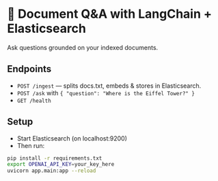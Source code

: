 # 📄 Document Q&A with LangChain + Elasticsearch

Ask questions grounded on your indexed documents.

## Endpoints
- `POST /ingest` — splits docs.txt, embeds & stores in Elasticsearch.
- `POST /ask` with `{ "question": "Where is the Eiffel Tower?" }`
- `GET /health`

## Setup
- Start Elasticsearch (on localhost:9200)
- Then run:
```bash
pip install -r requirements.txt
export OPENAI_API_KEY=your_key_here
uvicorn app.main:app --reload


